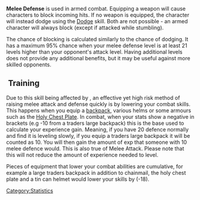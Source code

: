 **Melee Defense** is used in armed combat. Equipping a weapon will cause
characters to block incoming hits. If no weapon is equipped, the
character will instead dodge using the [Dodge](Dodge.md "wikilink") skill.
Both are not possible - an armed character will always block (except if
attacked while stumbling).

The chance of blocking is calculated similarly to the chance of dodging.
It has a maximum 95% chance when your melee defense level is at least 21
levels higher than your opponent's attack level. Having additional
levels does not provide any additional benefits, but it may be useful
against more skilled opponents.

##  Training

Due to this skill being affected by [](Stronger_Opponent_Logic.md), an effective yet high risk
method of raising melee attack and defense quickly is by lowering your
combat skills. This happens when you equip a
[backpack](Backpacks.md "wikilink"), various helms or some armours such as
the [Holy Chest Plate](Holy_Chest_Plate.md "wikilink"). In combat, when
your stats show a negative in brackets (e.g -10 from a traders large
backpack) this is the base used to calculate your experience gain.
Meaning, if you have 20 defence normally and find it is leveling slowly,
if you equip a traders large backpack it will be counted as 10. You will
then gain the amount of exp that someone with 10 melee defence would.
This is also true of Melee Attack. Please note that this will not reduce
the amount of experience needed to level.

Pieces of equipment that lower your combat abilities are cumulative, for
example a large traders backpack in addition to chainmail, the holy
chest plate and a tin can helmet would lower your skills by (-18). 

[Category:Statistics](Category:Statistics "wikilink")